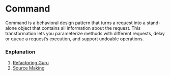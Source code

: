 <h1>Command</h1>
<p>Command is a behavioral design pattern that turns a request into a stand-alone object that contains all information about the request. This transformation lets you parameterize methods with different requests, delay or queue a request’s execution, and support undoable operations.</p>
<h3>Explanation</h3>
<ol>
<li>
<a href="https://refactoring.guru/design-patterns/command">Refactoring Guru</a>
</li>
<li>
<a href="https://sourcemaking.com/design_patterns/command">Source Making</a>
</li>
</ol>
